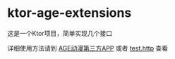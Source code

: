 # ktor-age-extensions
这是一个Ktor项目，简单实现几个接口

详细使用方法请到 [AGE动漫第三方APP](https://github.com/xihan123/AGE) 或者 [test.http]("https://github.com/xihan123/ktor-age-extensions/blob/master/test.http) 查看


